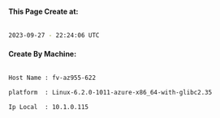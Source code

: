 
   
#### This Page Create at:

```bash

2023-09-27 - 22:24:06 UTC

```

#### Create By Machine:

```bash

Host Name : fv-az955-622

platform  : Linux-6.2.0-1011-azure-x86_64-with-glibc2.35

Ip Local  : 10.1.0.115

```

